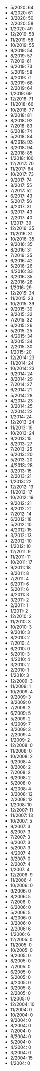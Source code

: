 *  5/2020: 64
*  4/2020: 61
*  3/2020: 50
*  2/2020: 58
*  1/2020: 49
*  12/2019: 58
*  11/2019: 58
*  10/2019: 55
*  9/2019: 54
*  8/2019: 57
*  7/2019: 61
*  6/2019: 73
*  5/2019: 58
*  4/2019: 71
*  3/2019: 68
*  2/2019: 64
*  1/2019: 69
*  12/2018: 71
*  11/2018: 66
*  10/2018: 77
*  9/2018: 81
*  8/2018: 92
*  7/2018: 83
*  6/2018: 74
*  5/2018: 84
*  4/2018: 93
*  3/2018: 94
*  2/2018: 85
*  1/2018: 100
*  12/2017: 70
*  11/2017: 64
*  10/2017: 73
*  9/2017: 74
*  8/2017: 55
*  7/2017: 52
*  6/2017: 43
*  5/2017: 56
*  4/2017: 31
*  3/2017: 43
*  2/2017: 40
*  1/2017: 39
*  12/2016: 35
*  11/2016: 31
*  10/2016: 35
*  9/2016: 35
*  8/2016: 31
*  7/2016: 35
*  6/2016: 42
*  5/2016: 26
*  4/2016: 33
*  3/2016: 35
*  2/2016: 28
*  1/2016: 29
*  12/2015: 34
*  11/2015: 23
*  10/2015: 39
*  9/2015: 39
*  8/2015: 32
*  7/2015: 32
*  6/2015: 26
*  5/2015: 25
*  4/2015: 34
*  3/2015: 34
*  2/2015: 30
*  1/2015: 20
*  12/2014: 23
*  11/2014: 24
*  10/2014: 23
*  9/2014: 24
*  8/2014: 29
*  7/2014: 27
*  6/2014: 21
*  5/2014: 28
*  4/2014: 23
*  3/2014: 25
*  2/2014: 22
*  1/2014: 24
*  12/2013: 24
*  11/2013: 16
*  10/2013: 24
*  9/2013: 15
*  8/2013: 27
*  7/2013: 25
*  6/2013: 20
*  5/2013: 20
*  4/2013: 28
*  3/2013: 15
*  2/2013: 21
*  1/2013: 22
*  12/2012: 13
*  11/2012: 17
*  10/2012: 19
*  9/2012: 21
*  8/2012: 21
*  7/2012: 14
*  6/2012: 18
*  5/2012: 10
*  4/2012: 15
*  3/2012: 13
*  2/2012: 10
*  1/2012: 10
*  12/2011: 9
*  11/2011: 11
*  10/2011: 17
*  9/2011: 18
*  8/2011: 8
*  7/2011: 4
*  6/2011: 6
*  5/2011: 6
*  4/2011: 3
*  3/2011: 2
*  2/2011: 1
*  1/2011: 2
*  12/2010: 2
*  11/2010: 3
*  10/2010: 3
*  9/2010: 3
*  8/2010: 2
*  7/2010: 4
*  6/2010: 0
*  5/2010: 3
*  4/2010: 4
*  3/2010: 2
*  2/2010: 1
*  1/2010: 3
*  12/2009: 3
*  11/2009: 1
*  10/2009: 4
*  9/2009: 3
*  8/2009: 0
*  7/2009: 2
*  6/2009: 5
*  5/2009: 2
*  4/2009: 7
*  3/2009: 3
*  2/2009: 4
*  1/2009: 2
*  12/2008: 0
*  11/2008: 0
*  10/2008: 2
*  9/2008: 4
*  8/2008: 2
*  7/2008: 2
*  6/2008: 2
*  5/2008: 0
*  4/2008: 4
*  3/2008: 12
*  2/2008: 12
*  1/2008: 10
*  12/2007: 11
*  11/2007: 13
*  10/2007: 5
*  9/2007: 3
*  8/2007: 3
*  7/2007: 3
*  6/2007: 3
*  5/2007: 3
*  4/2007: 4
*  3/2007: 0
*  2/2007: 4
*  1/2007: 4
*  12/2006: 9
*  11/2006: 4
*  10/2006: 0
*  9/2006: 0
*  8/2006: 5
*  7/2006: 0
*  6/2006: 0
*  5/2006: 5
*  4/2006: 0
*  3/2006: 0
*  2/2006: 6
*  1/2006: 6
*  12/2005: 0
*  11/2005: 0
*  10/2005: 0
*  9/2005: 0
*  8/2005: 0
*  7/2005: 0
*  6/2005: 0
*  5/2005: 0
*  4/2005: 0
*  3/2005: 8
*  2/2005: 0
*  1/2005: 0
*  12/2004: 10
*  11/2004: 0
*  10/2004: 0
*  9/2004: 0
*  8/2004: 0
*  7/2004: 0
*  6/2004: 0
*  5/2004: 0
*  4/2004: 0
*  3/2004: 0
*  2/2004: 15
*  1/2004: 0